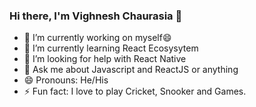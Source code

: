 ### Hi there, I'm Vighnesh Chaurasia 👋

- 🔭 I’m currently working on myself😄
- 🌱 I’m currently learning React Ecosysytem
- 🤔 I’m looking for help with React Native
- 💬 Ask me about Javascript and ReactJS or anything 
- 😄 Pronouns: He/His
- ⚡ Fun fact: I love to play Cricket, Snooker and Games.



